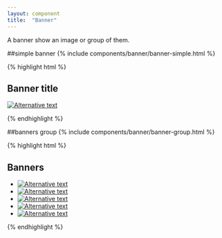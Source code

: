 ```yaml
---
layout: component
title:  "Banner"
---
```


A banner show an image or group of them.

##simple banner
{% include components/banner/banner-simple.html %}

{% highlight html %}
<section class="banner">
    <h1 class="invisible">Banner title</h1>
    <p class="banner__content">
        <a class="banner__content__link" href="url">
            <img src="url" alt="Alternative text">
        </a>
    </p>
</section>
{% endhighlight %}





##banners group
{% include components/banner/banner-group.html %}

{% highlight html %}
<section class="banner">
    <h1 class="invisible">Banners</h1>
    <ul class="banner__content">
        <li class="banner__content__item">
            <a class="banner__content__link" href="#">
                <img src="url" alt="Alternative text">
            </a>
        </li>
        <li class="banner__content__item">
            <a class="banner__content__link" href="#">
                <img src="url" alt="Alternative text">
            </a>
        </li>
        <li class="banner__content__item">
            <a class="banner__content__link" href="#">
                <img src="url" alt="Alternative text">
            </a>
        </li>
        <li class="banner__content__item">
            <a class="banner__content__link" href="#">
                <img src="url" alt="Alternative text">
            </a>
        </li>
        <li class="banner__content__item">
            <a class="banner__content__link" href="#">
                <img src="url" alt="Alternative text">
            </a>
        </li>
    </ul>
</section>
{% endhighlight %}


